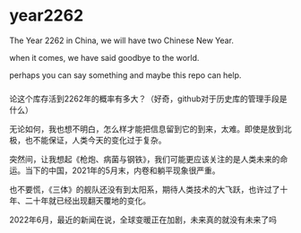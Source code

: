 # year2262

The Year 2262 in China, we will have two Chinese New Year.

when it comes, we have said goodbye to the world.

perhaps you can say something and maybe this repo can help.


### 
论这个库存活到2262年的概率有多大？（好奇，github对于历史库的管理手段是什么）

无论如何，我也想不明白，怎么样才能把信息留到它的到来，太难。即使是放到北极，也不能保证，人类今天的变化过于复杂。

突然间，让我想起《枪炮、病菌与钢铁》，我们可能更应该关注的是人类未来的命运。当下的中国，2021年的5月末，内卷和躺平现象很严重。

也不要慌，《三体》的舰队还没有到太阳系，期待人类技术的大飞跃，也许过了十年、二十年就已经出现翻天覆地的变化。

2022年6月，最近的新闻在说，全球变暖正在加剧，未来真的就没有未来了吗

